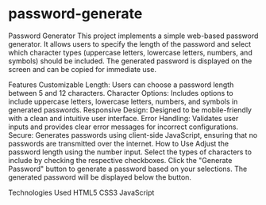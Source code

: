 # password-generate

Password Generator
This project implements a simple web-based password generator. It allows users to specify the length of the password and select which character types (uppercase letters, lowercase letters, numbers, and symbols) should be included. The generated password is displayed on the screen and can be copied for immediate use.<br>

Features
Customizable Length: Users can choose a password length between 5 and 12 characters.
Character Options: Includes options to include uppercase letters, lowercase letters, numbers, and symbols in generated passwords.
Responsive Design: Designed to be mobile-friendly with a clean and intuitive user interface.
Error Handling: Validates user inputs and provides clear error messages for incorrect configurations.
Secure: Generates passwords using client-side JavaScript, ensuring that no passwords are transmitted over the internet.
How to Use
Adjust the password length using the number input.
Select the types of characters to include by checking the respective checkboxes.
Click the "Generate Password" button to generate a password based on your selections.
The generated password will be displayed below the button.<br>

Technologies Used
HTML5
CSS3
JavaScript
